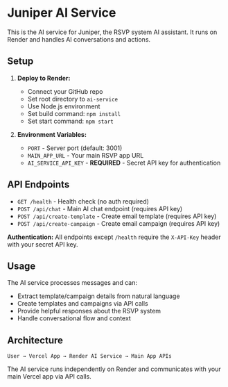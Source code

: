 # Juniper AI Service

This is the AI service for Juniper, the RSVP system AI assistant. It runs on Render and handles AI conversations and actions.

## Setup

1. **Deploy to Render:**
   - Connect your GitHub repo
   - Set root directory to `ai-service`
   - Use Node.js environment
   - Set build command: `npm install`
   - Set start command: `npm start`

2. **Environment Variables:**
   - `PORT` - Server port (default: 3001)
   - `MAIN_APP_URL` - Your main RSVP app URL
   - `AI_SERVICE_API_KEY` - **REQUIRED** - Secret API key for authentication

## API Endpoints

- `GET /health` - Health check (no auth required)
- `POST /api/chat` - Main AI chat endpoint (requires API key)
- `POST /api/create-template` - Create email template (requires API key)
- `POST /api/create-campaign` - Create email campaign (requires API key)

**Authentication:** All endpoints except `/health` require the `X-API-Key` header with your secret API key.

## Usage

The AI service processes messages and can:
- Extract template/campaign details from natural language
- Create templates and campaigns via API calls
- Provide helpful responses about the RSVP system
- Handle conversational flow and context

## Architecture

```
User → Vercel App → Render AI Service → Main App APIs
```

The AI service runs independently on Render and communicates with your main Vercel app via API calls.

